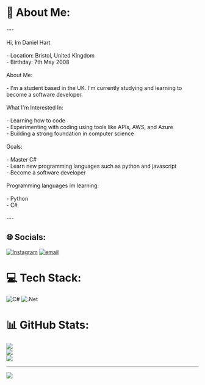 # 💫 About Me:
---<br><br> Hi, Im Daniel Hart<br> <br>- Location: Bristol, United Kingdom  <br>- Birthday: 7th May 2008<br><br> About Me:<br><br>- I'm a student based in the UK. I'm currently studying and learning to become a software developer.<br><br> What I'm Interested In:<br><br>- Learning how to code <br>- Experimenting with coding using tools like APIs, AWS, and Azure <br>- Building a strong foundation in computer science<br><br> Goals:<br><br>- Master C#<br>- Learn new programming languages such as python and javascript<br>- Become a software developer<br><br> Programming languages im learning:<br><br>  - Python<br>  - C#<br><br> ---

## 🌐 Socials:
[![Instagram](https://img.shields.io/badge/Instagram-%23E4405F.svg?logo=Instagram&logoColor=white)](https://instagram.com/dan__.h_) [![email](https://img.shields.io/badge/Email-D14836?logo=gmail&logoColor=white)](mailto:danielthehart@outlook.com) 

# 💻 Tech Stack:
![C#](https://img.shields.io/badge/c%23-%23239120.svg?style=for-the-badge&logo=csharp&logoColor=white) ![.Net](https://img.shields.io/badge/.NET-5C2D91?style=for-the-badge&logo=.net&logoColor=white)
# 📊 GitHub Stats:
![](https://github-readme-stats.vercel.app/api?username=Daniel-J-Hart&theme=shadow_blue&hide_border=false&include_all_commits=false&count_private=false)<br/>
![](https://nirzak-streak-stats.vercel.app/?user=Daniel-J-Hart&theme=shadow_blue&hide_border=false)<br/>
![](https://github-readme-stats.vercel.app/api/top-langs/?username=Daniel-J-Hart&theme=shadow_blue&hide_border=false&include_all_commits=false&count_private=false&layout=compact)

---
[![](https://visitcount.itsvg.in/api?id=Daniel-J-Hart&icon=1&color=1)](https://visitcount.itsvg.in)
